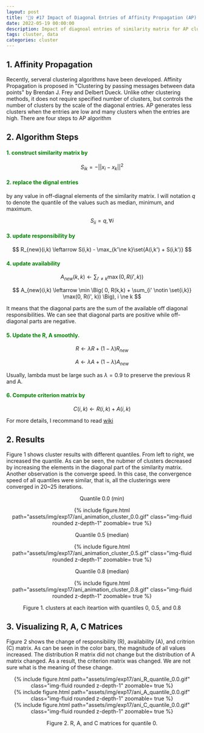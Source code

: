 ```yaml
---
layout: post
title: '🤼‍♀️ #17 Impact of Diagonal Entries of Affinity Propagation (AP) '
date: 2022-05-19 00:00:00 
description: Impact of diagnoal entries of similarity matrix for AP clustering is discussed. 
tags: cluster, data
categories: cluster
---
```



## 1. Affinity Propagation


Recently, serveral clustering algorithms have been developed. Affinity Propagation is proposed in "Clustering by passing messages between data points" by Brendan J. Frey and Delbert Dueck. Unlike other clustering methods, it does not require specified number of clusters, but controls the number of clusters by the scale of the diagonal entries. AP generates less clusters when the entries are low and many clusters when the entries are high. There are four steps to AP algorithm 



## 2. Algorithm Steps

<h4 style="color:green"> 1. construct similarity matrix by  </h4>

$$
S_{ik} = - ||x_i - x_k||^2
$$

<h4 style="color:green">  2. replace the dignal entries  </h4>

by any value in off-diagnal elements of the similarity matrix. I will notation $q$ to denote the quantile of the values such as median, minimum, and maximum. 

$$
S_{ii} = q, \forall i
$$

<h4 style="color:green"> 3. update responsibility by    </h4>

$$
R_{new}(i,k) \leftarrow S(i,k) - \max_{k'\ne k}\set{A(i,k') + S(i,k')}
$$

<h4 style="color:green"> 4. update availability   </h4>

$$
A_{new}(k,k) \leftarrow \sum_{i' \ne k} \max(0, R(i',k))
$$

$$
A_{new}(i,k) \leftarrow \min \Big( 0, R(k,k) + \sum_{i' \notin \set{i,k}} \max(0, R(i', k)) \Big), i \ne k
$$


It means that the diagonal parts are the sum of the available off diagonal responsibilities.
We can see that diagonal parts are positive while off-diagonal parts are negative. 


<h4 style="color:green"> 5. Update the R, A smoothly. </h4>

$$
R \leftarrow \lambda R + (1-\lambda) R_{new}
$$

$$
A \leftarrow \lambda A + (1-\lambda) A_{new}
$$

Usually, lambda must be large such as $\lambda=0.9$ to preserve the previous R and A.

<h4 style="color:green"> 6. Compute criterion matrix by     </h4>

$$
C(i,k) \leftarrow R(i,k) + A(i,k)
$$


For more details, I recommand to read [wiki](https://en.wikipedia.org/wiki/Affinity_propagation)




## 2. Results 

Figure 1 shows cluster results with different quantiles. From left to right, we increased the quantile. As can be seen, the nubmer of clusters decreased by increasing the elements in the diagonal part of the similarity matrix. Another observation is the converge speed. In this case, the convergence speed of all quantiles were similar, that is, all the clusterings were converged in 20~25 iterations.

<center>
<div class="row mt-3">
        <div class="col-sm mt-3 mt-md-0">
            <p>Quantile 0.0 (min)</p>
            {% include figure.html path="assets/img/exp17/ani_animation_cluster_0.0.gif" class="img-fluid rounded z-depth-1" zoomable= true %}
        </div>
        <div class="col-sm mt-3 mt-md-0">
            <p>Quantile 0.5 (median)</p>
            {% include figure.html path="assets/img/exp17/ani_animation_cluster_0.5.gif" class="img-fluid rounded z-depth-1" zoomable= true %}
        </div>
        <div class="col-sm mt-3 mt-md-0">
            <p>Quantile 0.8 (median)</p>
            {% include figure.html path="assets/img/exp17/ani_animation_cluster_0.8.gif" class="img-fluid rounded z-depth-1" zoomable= true %}
        </div>
</div>
<p>Figure 1. clusters at each iteartion with quantiles 0, 0.5, and 0.8</p>
</center>


## 3. Visualizing R, A, C Matrices

Figure 2 shows the change of responsibility (R), availability (A), and critrion (C) matrix. As can be seen in the color bars, the magnitude of all values increased. The distribution R matrix did not change but the distribution of A matrix changed. As a result, the criterion matrix was changed. We are not sure what is the meaning of these change. 

<center>
<div class="row mt-3">
        <div class="col-sm mt-3 mt-md-0">
            {% include figure.html path="assets/img/exp17/ani_R_quantile_0.0.gif" class="img-fluid rounded z-depth-1" zoomable= true %}
        </div>
        <div class="col-sm mt-3 mt-md-0">
            {% include figure.html path="assets/img/exp17/ani_A_quantile_0.0.gif" class="img-fluid rounded z-depth-1" zoomable= true %}
        </div>
        <div class="col-sm mt-3 mt-md-0">
            {% include figure.html path="assets/img/exp17/ani_C_quantile_0.0.gif" class="img-fluid rounded z-depth-1" zoomable= true %}
        </div>
</div>
<p>Figure 2. R, A, and C matrices for quantile 0. </p>

</center>

